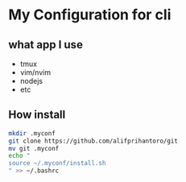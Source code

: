 # My Configuration for cli
## what app I use
- tmux
- vim/nvim
- nodejs
- etc

## How install
```bash
mkdir .myconf
git clone https://github.com/alifprihantoro/git
mv git .myconf
echo "
source ~/.myconf/install.sh
" >> ~/.bashrc
```

